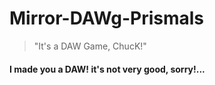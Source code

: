 # Mirror-DAWg-Prismals

> "It's a DAW Game, ChucK!"

#### I made you a DAW! it's not very good, sorry!...
